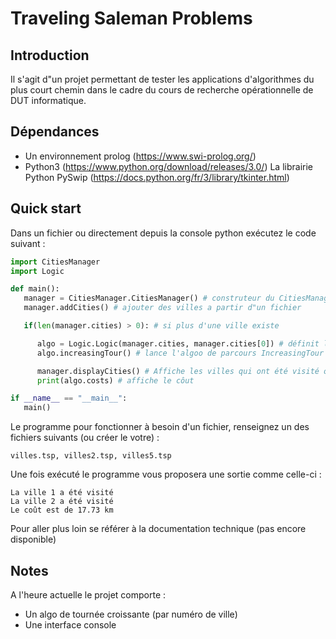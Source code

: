 # Traveling Saleman Problems

## Introduction

Il s'agit d"un projet permettant de tester les applications d'algorithmes du plus court chemin 
dans le cadre du cours de recherche opérationnelle
de DUT informatique.

## Dépendances 

- Un environnement prolog (https://www.swi-prolog.org/)
- Python3 (https://www.python.org/download/releases/3.0/)
La librairie Python PySwip (https://docs.python.org/fr/3/library/tkinter.html)

## Quick start

Dans un fichier ou directement depuis la console python exécutez le code suivant :

```python
import CitiesManager
import Logic

def main():
   manager = CitiesManager.CitiesManager() # construteur du CitiesManager
   manager.addCities() # ajouter des villes a partir d"un fichier

   if(len(manager.cities) > 0): # si plus d'une ville existe

      algo = Logic.Logic(manager.cities, manager.cities[0]) # définit les villes comme sommets et un sommet de départ
      algo.increasingTour() # lance l'algoo de parcours IncreasingTour

      manager.displayCities() # Affiche les villes qui ont été visité ou non
      print(algo.costs) # affiche le côut

if __name__ == "__main__":
   main()
```

Le programme pour fonctionner à besoin d'un fichier, renseignez un des fichiers suivants (ou créer le votre) :

```
villes.tsp, villes2.tsp, villes5.tsp
```

Une fois exécuté le programme vous proposera une sortie comme celle-ci :

```
La ville 1 a été visité
La ville 2 a été visité
Le coût est de 17.73 km
```

Pour aller plus loin se référer à la documentation technique (pas encore disponible)

## Notes

A l'heure actuelle le projet comporte :

- Un algo de tournée croissante (par numéro de ville)
- Une interface console